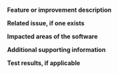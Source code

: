 <!-- Is this pull request ready to be merged? -->
<!-- i.e. tests pass or are expected to fail; all development is finished; appropriate documentation is included. -->
<!-- If not but opening the pull request will facilitate development, make it a "draft" pull request -->

**Feature or improvement description**
<!-- A clear and concise description of the new code. -->

**Related issue, if one exists**
<!-- Link to a related GitHub Issue. -->

**Impacted areas of the software**
<!-- List any modules or other areas which should be impacted by this pull request. This helps to determine the verification tests. -->

**Additional supporting information**
<!-- Add any other context about the problem here. -->

**Test results, if applicable**
<!-- Add the results from unit tests and regression tests here along with justification for any failing test cases. -->

<!-- Release checklist:
- Update the version in
    - [ ] docs/source/conf.py
    - [ ] flasc/VERSION
- [ ] Verify readthedocs builds correctly
- [ ] Create a tag in the NREL/FLASC repository
-->